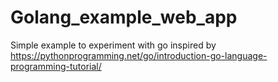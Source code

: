 # Golang_example_web_app

Simple example to experiment with go inspired by https://pythonprogramming.net/go/introduction-go-language-programming-tutorial/
